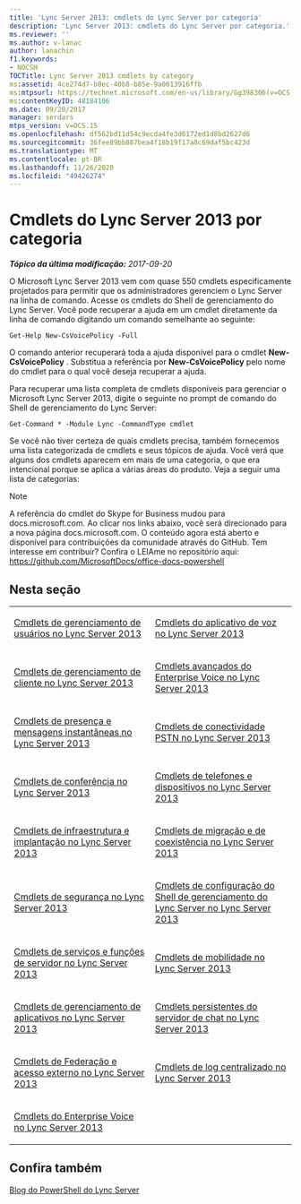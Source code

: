 ```yaml
---
title: 'Lync Server 2013: cmdlets do Lync Server por categoria'
description: 'Lync Server 2013: cmdlets do Lync Server por categoria.'
ms.reviewer: ''
ms.author: v-lanac
author: lanachin
f1.keywords:
- NOCSH
TOCTitle: Lync Server 2013 cmdlets by category
ms:assetid: 4ce274d7-b0ec-40b8-b85e-9a0613916ffb
ms:mtpsurl: https://technet.microsoft.com/en-us/library/Gg398306(v=OCS.15)
ms:contentKeyID: 48184106
ms.date: 09/20/2017
manager: serdars
mtps_version: v=OCS.15
ms.openlocfilehash: df562bd11d54c9ecda4fe3d6172ed1d8bd2627d6
ms.sourcegitcommit: 36fee89bb887bea4f18b19f17a8c69daf5bc423d
ms.translationtype: MT
ms.contentlocale: pt-BR
ms.lasthandoff: 11/26/2020
ms.locfileid: "49426274"
---
```

# <a name="lync-server-2013-cmdlets-by-category"></a>Cmdlets do Lync Server 2013 por categoria

<div data-xmlns="http://www.w3.org/1999/xhtml">

<div class="topic" data-xmlns="http://www.w3.org/1999/xhtml" data-msxsl="urn:schemas-microsoft-com:xslt" data-cs="https://msdn.microsoft.com/">

<div data-asp="https://msdn2.microsoft.com/asp">



</div>

<div id="mainSection">

<div id="mainBody">

<span> </span>

_**Tópico da última modificação:** 2017-09-20_

O Microsoft Lync Server 2013 vem com quase 550 cmdlets especificamente projetados para permitir que os administradores gerenciem o Lync Server na linha de comando. Acesse os cmdlets do Shell de gerenciamento do Lync Server. Você pode recuperar a ajuda em um cmdlet diretamente da linha de comando digitando um comando semelhante ao seguinte:

    Get-Help New-CsVoicePolicy -Full

O comando anterior recuperará toda a ajuda disponível para o cmdlet **New-CsVoicePolicy** . Substitua a referência por **New-CsVoicePolicy** pelo nome do cmdlet para o qual você deseja recuperar a ajuda.

Para recuperar uma lista completa de cmdlets disponíveis para gerenciar o Microsoft Lync Server 2013, digite o seguinte no prompt de comando do Shell de gerenciamento do Lync Server:

    Get-Command * -Module Lync -CommandType cmdlet

Se você não tiver certeza de quais cmdlets precisa, também fornecemos uma lista categorizada de cmdlets e seus tópicos de ajuda. Você verá que alguns dos cmdlets aparecem em mais de uma categoria, o que era intencional porque se aplica a várias áreas do produto. Veja a seguir uma lista de categorias:

<div>


> [!NOTE]
> A referência do cmdlet do Skype for Business mudou para docs.microsoft.com. Ao clicar nos links abaixo, você será direcionado para a nova página docs.microsoft.com. O conteúdo agora está aberto e disponível para contribuições da comunidade através do GitHub. Tem interesse em contribuir? Confira o LEIAme no repositório aqui: <A href="https://github.com/microsoftdocs/office-docs-powershell">https://github.com/MicrosoftDocs/office-docs-powershell</A>



</div>

<div>

## <a name="in-this-section"></a>Nesta seção


<table>
<colgroup>
<col style="width: 50%" />
<col style="width: 50%" />
</colgroup>
<tbody>
<tr class="odd">
<td><p><a href="lync-server-2013-user-management-cmdlets.md">Cmdlets de gerenciamento de usuários no Lync Server 2013</a></p></td>
<td><p><a href="lync-server-2013-voice-application-cmdlets.md">Cmdlets do aplicativo de voz no Lync Server 2013</a></p></td>
</tr>
<tr class="even">
<td><p><a href="lync-server-2013-client-management-cmdlets.md">Cmdlets de gerenciamento de cliente no Lync Server 2013</a></p></td>
<td><p><a href="lync-server-2013-advanced-enterprise-voice-cmdlets.md">Cmdlets avançados do Enterprise Voice no Lync Server 2013</a></p></td>
</tr>
<tr class="odd">
<td><p><a href="lync-server-2013-im-and-presence-cmdlets.md">Cmdlets de presença e mensagens instantâneas no Lync Server 2013</a></p></td>
<td><p><a href="lync-server-2013-pstn-connectivity-cmdlets.md">Cmdlets de conectividade PSTN no Lync Server 2013</a></p></td>
</tr>
<tr class="even">
<td><p><a href="lync-server-2013-conferencing-cmdlets.md">Cmdlets de conferência no Lync Server 2013</a></p></td>
<td><p><a href="lync-server-2013-phones-and-devices-cmdlets.md">Cmdlets de telefones e dispositivos no Lync Server 2013</a></p></td>
</tr>
<tr class="odd">
<td><p><a href="lync-server-2013-infrastructure-and-deployment-cmdlets.md">Cmdlets de infraestrutura e implantação no Lync Server 2013</a></p></td>
<td><p><a href="lync-server-2013-migration-and-coexistence-cmdlets.md">Cmdlets de migração e de coexistência no Lync Server 2013</a></p></td>
</tr>
<tr class="even">
<td><p><a href="lync-server-2013-security-cmdlets.md">Cmdlets de segurança no Lync Server 2013</a></p></td>
<td><p><a href="lync-server-2013-lync-server-management-shell-configuration-cmdlets.md">Cmdlets de configuração do Shell de gerenciamento do Lync Server no Lync Server 2013</a></p></td>
</tr>
<tr class="odd">
<td><p><a href="lync-server-2013-server-roles-and-services-cmdlets.md">Cmdlets de serviços e funções de servidor no Lync Server 2013</a></p></td>
<td><p><a href="lync-server-2013-mobility-cmdlets.md">Cmdlets de mobilidade no Lync Server 2013</a></p></td>
</tr>
<tr class="even">
<td><p><a href="lync-server-2013-application-management-cmdlets.md">Cmdlets de gerenciamento de aplicativos no Lync Server 2013</a></p></td>
<td><p><a href="lync-server-2013-persistent-chat-server-cmdlets.md">Cmdlets persistentes do servidor de chat no Lync Server 2013</a></p></td>
</tr>
<tr class="odd">
<td><p><a href="lync-server-2013-federation-and-external-access-cmdlets.md">Cmdlets de Federação e acesso externo no Lync Server 2013</a></p></td>
<td><p><a href="lync-server-2013-centralized-logging-cmdlets.md">Cmdlets de log centralizado no Lync Server 2013</a></p></td>
</tr>
<tr class="even">
<td><p><a href="lync-server-2013-enterprise-voice-cmdlets.md">Cmdlets do Enterprise Voice no Lync Server 2013</a></p></td>
<td></td>
</tr>
</tbody>
</table>


</div>

<div>

## <a name="see-also"></a>Confira também


[Blog do PowerShell do Lync Server](https://go.microsoft.com/fwlink/p/?linkid=203150)  
  

</div>

</div>

<span> </span>

</div>

</div>

</div>

